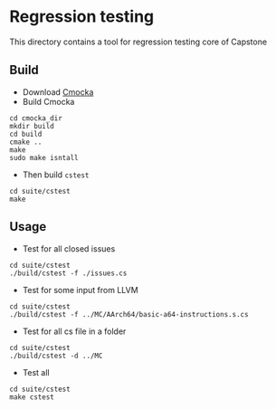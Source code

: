 # Regression testing
This directory contains a tool for regression testing core of Capstone

## Build
- Download [Cmocka](git://git.cryptomilk.org/projects/cmocka.git)
- Build Cmocka
```
cd cmocka_dir
mkdir build
cd build
cmake ..
make
sudo make isntall
```
- Then build `cstest`
```
cd suite/cstest
make
```

## Usage
- Test for all closed issues
```
cd suite/cstest
./build/cstest -f ./issues.cs
```
- Test for some input from LLVM
```
cd suite/cstest
./build/cstest -f ../MC/AArch64/basic-a64-instructions.s.cs
```
- Test for all cs file in a folder
```
cd suite/cstest
./build/cstest -d ../MC
```
- Test all
```
cd suite/cstest
make cstest
```
